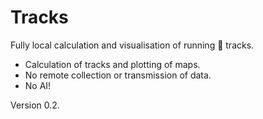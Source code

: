 # Tracks
Fully local calculation and visualisation of running 🏃 tracks.

- Calculation of tracks and plotting of maps.
- No remote collection or transmission of data.
- No AI!

Version 0.2.
